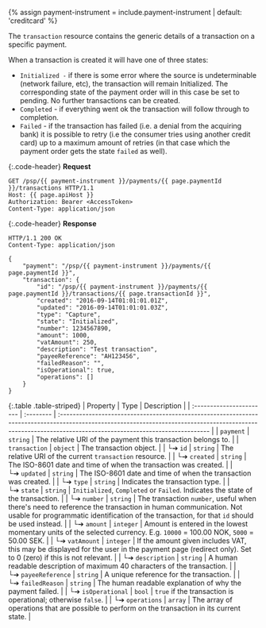{% assign payment-instrument = include.payment-instrument | default: 'creditcard' %}

The `transaction` resource contains the generic details of a transaction on a
specific payment.

When a transaction is created it will have one of three states:

* `Initialized -` if there is some error where the source is undeterminable
  (network failure, etc), the transaction will remain Initialized. The
  corresponding state of the payment order will in this case be set to pending.
  No further transactions can be created.
* `Completed` - if everything went ok the transaction will follow through to
  completion.
* `Failed` - if the transaction has failed (i.e. a denial from the acquiring
  bank) it is possible to retry (i.e the consumer tries using another credit
  card) up to a maximum amount of retries (in that case which the payment order
  gets the state `failed` as well).

{:.code-header}
**Request**

```http
GET /psp/{{ payment-instrument }}/payments/{{ page.paymentId }}/transactions HTTP/1.1
Host: {{ page.apiHost }}
Authorization: Bearer <AccessToken>
Content-Type: application/json
```

{:.code-header}
**Response**

```http
HTTP/1.1 200 OK
Content-Type: application/json

{
    "payment": "/psp/{{ payment-instrument }}/payments/{{ page.paymentId }}",
    "transaction": {
        "id": "/psp/{{ payment-instrument }}/payments/{{ page.paymentId }}/transactions/{{ page.transactionId }}",
        "created": "2016-09-14T01:01:01.01Z",
        "updated": "2016-09-14T01:01:01.03Z",
        "type": "Capture",
        "state": "Initialized",
        "number": 1234567890,
        "amount": 1000,
        "vatAmount": 250,
        "description": "Test transaction",
        "payeeReference": "AH123456",
        "failedReason": "",
        "isOperational": true,
        "operations": []
    }
}
```

{:.table .table-striped}
| Property                 | Type      | Description                                                                                                                                                                                                  |
| :----------------------- | :-------- | :----------------------------------------------------------------------------------------------------------------------------------------------------------------------------------------------------------- |
| `payment`                | `string`  | The relative URI of the payment this transaction belongs to.                                                                                                                                                 |
| `transaction`            | `object`  | The transaction object.                                                                                                                                                                                      |
| └➔&nbsp;`id`             | `string`  | The relative URI of the current `transaction` resource.                                                                                                                                                      |
| └➔&nbsp;`created`        | `string`  | The ISO-8601 date and time of when the transaction was created.                                                                                                                                              |
| └➔&nbsp;`updated`        | `string`  | The ISO-8601 date and time of when the transaction was created.                                                                                                                                              |
| └➔&nbsp;`type`           | `string`  | Indicates the transaction type.                                                                                                                                                                              |
| └➔&nbsp;`state`          | `string`  | `Initialized`, `Completed` or `Failed`. Indicates the state of the transaction.                                                                                                                              |
| └➔&nbsp;`number`         | `string`  | The transaction `number`, useful when there's need to reference the transaction in human communication. Not usable for programmatic identification of the transaction, for that `id` should be used instead. |
| └➔&nbsp;`amount`         | `integer` | Amount is entered in the lowest momentary units of the selected currency. E.g. `10000` = 100.00 NOK, `5000` = 50.00 SEK.                                                                                     |
| └➔&nbsp;`vatAmount`      | `integer` | If the amount given includes VAT, this may be displayed for the user in the payment page (redirect only). Set to 0 (zero) if this is not relevant.                                                           |
| └➔&nbsp;`description`    | `string`  | A human readable description of maximum 40 characters of the transaction.                                                                                                                                    |
| └➔&nbsp;`payeeReference` | `string`  | A unique reference for the transaction.                                                                                                                                                                      |
| └➔&nbsp;`failedReason`   | `string`  | The human readable explanation of why the payment failed.                                                                                                                                                    |
| └➔&nbsp;`isOperational`  | `bool`    | `true` if the transaction is operational; otherwise `false`.                                                                                                                                                 |
| └➔&nbsp;`operations`     | `array`   | The array of operations that are possible to perform on the transaction in its current state.                                                                                                                |
